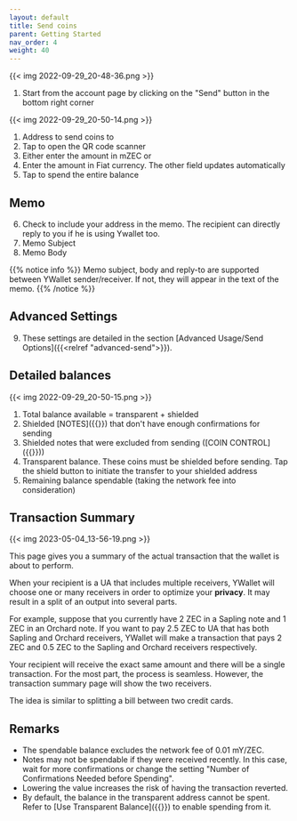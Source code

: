 ```yaml
---
layout: default
title: Send coins
parent: Getting Started
nav_order: 4
weight: 40
---
```


{{< img 2022-09-29_20-48-36.png >}}

1. Start from the account page by clicking on the "Send" button in the bottom right corner

{{< img 2022-09-29_20-50-14.png >}}

1. Address to send coins to
2. Tap to open the QR code scanner
3. Either enter the amount in mZEC or 
4. Enter the amount in Fiat currency. The other field updates automatically
5. Tap to spend the entire balance

## Memo

6. Check to include your address in the memo. The recipient can directly reply to you if he is using Ywallet too.
7. Memo Subject
8. Memo Body

{{% notice info %}}
Memo subject, body and reply-to are supported between
YWallet sender/receiver. If not, they will appear
in the text of the memo.
{{% /notice %}}

## Advanced Settings

9. These settings are detailed in the section 
[Advanced Usage/Send Options]({{<relref "advanced-send">}}).

## Detailed balances

{{< img 2022-09-29_20-50-15.png >}}

1. Total balance available = transparent + shielded
2. Shielded [NOTES]({{<relref notes>}}) that don't have enough confirmations for sending 
3. Shielded notes that were excluded from sending ([COIN CONTROL]({{<relref coin-control>}}))
4. Transparent balance. These coins must be shielded before sending. Tap the
shield button to initiate the transfer to your shielded address
5. Remaining balance spendable (taking the network fee into consideration)

## Transaction Summary

{{< img 2023-05-04_13-56-19.png >}}

This page gives you a summary of the actual transaction that the wallet 
is about to perform.

When your recipient is a UA that includes multiple receivers, YWallet
will choose one or many receivers in order to optimize your **privacy**.
It may result in a split of an output into several parts.

For example, suppose that you currently have 2 ZEC in a Sapling note and
1 ZEC in an Orchard note. If you want to pay 2.5 ZEC to UA that has both
Sapling and Orchard receivers, YWallet will make a transaction that
pays 2 ZEC and 0.5 ZEC to the Sapling and Orchard receivers respectively.

Your recipient will receive the exact same amount and there will be a single
transaction. For the most part, the process is seamless. However, the
transaction summary page will show the two receivers.

The idea is similar to splitting a bill between two credit cards.

## Remarks

- The spendable balance excludes the network fee of 0.01 mY/ZEC. 
- Notes may not be spendable if they were received recently.
In this case, wait for more confirmations or change the setting
"Number of Confirmations Needed before Spending". 
- Lowering the value increases the risk of having the transaction reverted.
- By default, the balance in the transparent address cannot be spent. 
Refer to [Use Transparent Balance]({{<relref advanced-send>}}) to enable 
spending from it.
